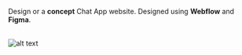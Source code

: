 Design or a **concept** Chat App website.  Designed using **Webflow** and **Figma**.
<br>
<br>






![alt text](https://github.com/ps104/chatappconcept/blob/main/chatappdesign.jpg?raw=true)

